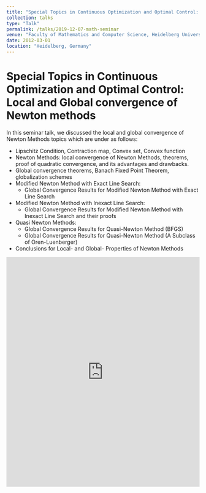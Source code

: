```yaml
---
title: "Special Topics in Continuous Optimization and Optimal Control: Local and Global convergence of Newton methods"
collection: talks
type: "Talk"
permalink: /talks/2019-12-07-math-seminar
venue: "Faculty of Mathematics and Computer Science, Heidelberg University"
date: 2012-03-01
location: "Heidelberg, Germany"
---
```


Special Topics in Continuous Optimization and Optimal Control: Local and Global convergence of Newton methods
======

In this seminar talk, we discussed the local and global convergence of Newton Methods topics which are under as follows:

* Lipschitz Condition, Contraction map, Convex set, Convex function
* Newton Methods: local convergence of Newton Methods, theorems, proof of quadratic convergence, and its advantages and drawbacks.
* Global convergence theorems, Banach Fixed Point Theorem, globalization schemes
* Modified Newton Method with Exact Line Search:
    * Global Convergence Results for Modified Newton Method with Exact Line Search
* Modified Newton Method with Inexact Line Search:
    * Global Convergence Results for Modified Newton Method with Inexact Line Search and their proofs
* Quasi Newton Methods:
    * Global Convergence Results for Quasi-Newton Method (BFGS) 
    * Global Convergence Results for Quasi-Newton Method (A Subclass of Oren-Luenberger)
 * Conclusions for Local- and Global- Properties of Newton Methods

<iframe src='https://view.officeapps.live.com/op/embed.aspx?src=[https://dopu2k16.github.io/files/math-seminar-ppt.pdf]' width='100%' height='600px' frameborder='0'></iframe>